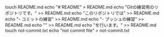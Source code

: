 touch README.md
echo "# README" > README.md
echo "Gitの練習用のリポジトリです。" >> README.md
echo "このリポジトリでは" >> README.md
echo "- コミットの練習" >> README.md
echo "- プッシュの練習" >> README.md
echo "" >> README.md
echo "を行います。" >> README.md
touch not-commit.txt
echo "not commit file" > not-commit.txt